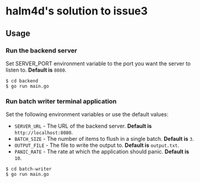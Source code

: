 # halm4d's solution to issue3

## Usage

### Run the backend server
Set SERVER_PORT environment variable to the port you want the server to listen to. __Default is__ `8080`.
```shell
$ cd backend
$ go run main.go
```

### Run batch writer terminal application
Set the following environment variables or use the default values:
- `SERVER_URL` - The URL of the backend server. __Default is__ `http://localhost:8080`.
- `BATCH_SIZE` - The number of items to flush in a single batch. __Default is__ `3`.
- `OUTPUT_FILE` - The file to write the output to. __Default is__ `output.txt`.
- `PANIC_RATE` - The rate at which the application should panic. __Default is__ `10`.
```shell
$ cd batch-writer
$ go run main.go
```